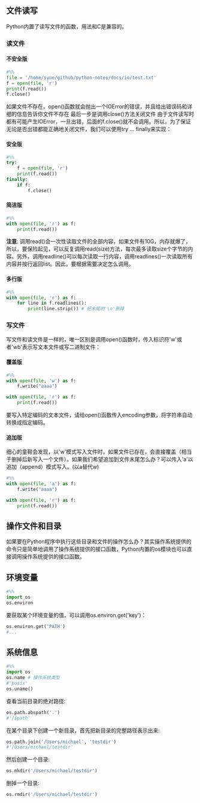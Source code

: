 ## 文件读写
Python内置了读写文件的函数，用法和C是兼容的。

### 读文件


#### 不安全版



```python
#%%
file = '/home/syue/github/python-notes/docs/io/test.txt'
f = open(file, 'r')
print(f.read())
f.close()
```

如果文件不存在，open()函数就会抛出一个IOError的错误，并且给出错误码和详细的信息告诉你文件不存在
最后一步是调用close()方法关闭文件
由于文件读写时都有可能产生IOError，一旦出错，后面的f.close()就不会调用。所以，为了保证无论是否出错都能正确地关闭文件，我们可以使用try ... finally来实现：

#### 安全版



```python
#%% 
try:
    f = open(file, 'r')
    print(f.read())
finally:
    if f:
        f.close()
```


#### 简洁版



```python
#%%
with open(file, 'r') as f:
    print(f.read())
```

**注意**: 调用read()会一次性读取文件的全部内容，如果文件有10G，内存就爆了，所以，要保险起见，可以反复调用read(size)方法，每次最多读取size个字节的内容。另外，调用readline()可以每次读取一行内容，调用readlines()一次读取所有内容并按行返回list。因此，要根据需要决定怎么调用。

#### 多行版



```python
#%%
with open(file, 'r') as f:
    for line in f.readlines():
        print(line.strip()) # 把末尾的'\n'删掉
```


### 写文件

写文件和读文件是一样的，唯一区别是调用open()函数时，传入标识符'w'或者'wb'表示写文本文件或写二进制文件：
#### 覆盖版


```python
#%%
with open(file, 'w') as f:
    f.write("aaaa")

with open(file, 'r') as f:
    print(f.read())
```

要写入特定编码的文本文件，请给open()函数传入encoding参数，将字符串自动转换成指定编码。

#### 追加版
 
细心的童鞋会发现，以'w'模式写入文件时，如果文件已存在，会直接覆盖（相当于删掉后新写入一个文件）。如果我们希望追加到文件末尾怎么办？可以传入'a'以追加（append）模式写入。(以a替代w)


```python
#%%
with open(file, 'a') as f:
    f.write("aaaa")

with open(file, 'r') as f:
    print(f.read())
```


## 操作文件和目录

如果要在Python程序中执行这些目录和文件的操作怎么办？其实操作系统提供的命令只是简单地调用了操作系统提供的接口函数，Python内置的os模块也可以直接调用操作系统提供的接口函数。
## 环境变量


```python
#%%
import os
os.environ
```

要获取某个环境变量的值，可以调用os.environ.get('key')：


```python
os.environ.get('PATH')
#...
```

## 系统信息


```python
#%%
import os
os.name # 操作系统类型
#'posix'
os.uname()
```

查看当前目录的绝对路径:


```python
os.path.abspath('.')
#'/$path'
```

在某个目录下创建一个新目录，首先把新目录的完整路径表示出来:


```python
os.path.join('/Users/michael', 'testdir')
#'/Users/michael/testdir'
```

然后创建一个目录:


```python
os.mkdir('/Users/michael/testdir')
```

删掉一个目录:


```python
os.rmdir('/Users/michael/testdir')
```

